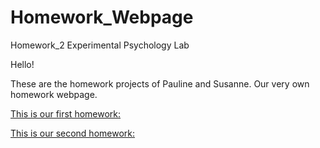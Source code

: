 # Homework_Webpage
Homework_2 Experimental Psychology Lab

Hello!

These are the homework projects of Pauline and Susanne.
Our very own homework webpage.

[This is our first homework:](https://github.com/pschreich/Homework/blob/master/Website_Homework.htm)

[This is our second homework:](https://github.com/pschreich/Homework/blob/master/XPLab_2019_HW2.html)
